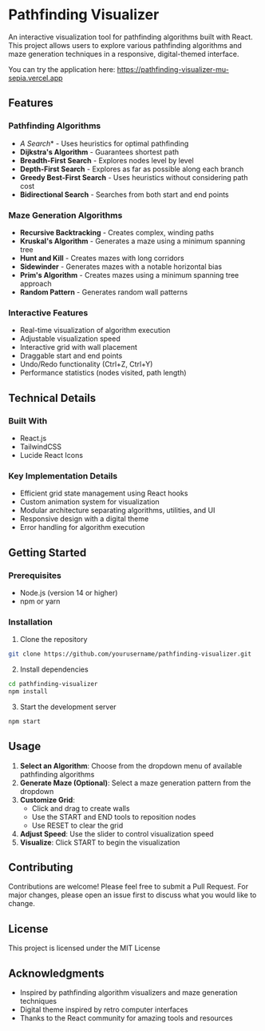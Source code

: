 # Pathfinding Visualizer

An interactive visualization tool for pathfinding algorithms built with React. This project allows users to explore various pathfinding algorithms and maze generation techniques in a responsive, digital-themed interface.

You can try the application here: https://pathfinding-visualizer-mu-sepia.vercel.app

## Features

### Pathfinding Algorithms
- **A* Search** - Uses heuristics for optimal pathfinding
- **Dijkstra's Algorithm** - Guarantees shortest path
- **Breadth-First Search** - Explores nodes level by level
- **Depth-First Search** - Explores as far as possible along each branch
- **Greedy Best-First Search** - Uses heuristics without considering path cost
- **Bidirectional Search** - Searches from both start and end points

### Maze Generation Algorithms
- **Recursive Backtracking** - Creates complex, winding paths
- **Kruskal's Algorithm** - Generates a maze using a minimum spanning tree
- **Hunt and Kill** - Creates mazes with long corridors
- **Sidewinder** - Generates mazes with a notable horizontal bias
- **Prim's Algorithm** - Creates mazes using a minimum spanning tree approach
- **Random Pattern** - Generates random wall patterns

### Interactive Features
- Real-time visualization of algorithm execution
- Adjustable visualization speed
- Interactive grid with wall placement
- Draggable start and end points
- Undo/Redo functionality (Ctrl+Z, Ctrl+Y)
- Performance statistics (nodes visited, path length)

## Technical Details

### Built With
- React.js
- TailwindCSS
- Lucide React Icons

### Key Implementation Details
- Efficient grid state management using React hooks
- Custom animation system for visualization
- Modular architecture separating algorithms, utilities, and UI
- Responsive design with a digital theme
- Error handling for algorithm execution

## Getting Started

### Prerequisites
- Node.js (version 14 or higher)
- npm or yarn

### Installation
1. Clone the repository
```bash
git clone https://github.com/yourusername/pathfinding-visualizer.git
```

2. Install dependencies
```bash
cd pathfinding-visualizer
npm install
```

3. Start the development server
```bash
npm start
```

## Usage

1. **Select an Algorithm**: Choose from the dropdown menu of available pathfinding algorithms
2. **Generate Maze (Optional)**: Select a maze generation pattern from the dropdown
3. **Customize Grid**:
   - Click and drag to create walls
   - Use the START and END tools to reposition nodes
   - Use RESET to clear the grid
4. **Adjust Speed**: Use the slider to control visualization speed
5. **Visualize**: Click START to begin the visualization

## Contributing

Contributions are welcome! Please feel free to submit a Pull Request. For major changes, please open an issue first to discuss what you would like to change.

## License

This project is licensed under the MIT License

## Acknowledgments

- Inspired by pathfinding algorithm visualizers and maze generation techniques
- Digital theme inspired by retro computer interfaces
- Thanks to the React community for amazing tools and resources

